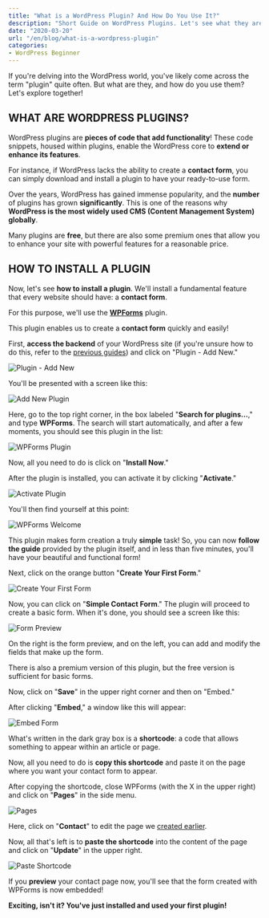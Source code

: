```yaml
---
title: "What is a WordPress Plugin? And How Do You Use It?"
description: "Short Guide on WordPress Plugins. Let's see what they are, what they're used for, and how to use them."
date: "2020-03-20"
url: "/en/blog/what-is-a-wordpress-plugin"
categories:
- WordPress Beginner
---
```


If you're delving into the WordPress world, you've likely come across the term "plugin" quite often. But what are they, and how do you use them? Let's explore together!

## WHAT ARE WORDPRESS PLUGINS?

WordPress plugins are **pieces of code that add functionality**! These code snippets, housed within plugins, enable the WordPress core to **extend or enhance its features**.

For instance, if WordPress lacks the ability to create a **contact form**, you can simply download and install a plugin to have your ready-to-use form.

Over the years, WordPress has gained immense popularity, and the **number** of plugins has grown **significantly**. This is one of the reasons why **WordPress is the most widely used CMS (Content Management System) globally**.

Many plugins are **free**, but there are also some premium ones that allow you to enhance your site with powerful features for a reasonable price.

## HOW TO INSTALL A PLUGIN

Now, let's see **how to install a plugin**. We'll install a fundamental feature that every website should have: a **contact form**.

For this purpose, we'll use the **[WPForms](http://en.wordpress.org/plugins/wpforms-lite/)** plugin.

This plugin enables us to create a **contact form** quickly and easily!

First, **access the backend** of your WordPress site (if you're unsure how to do this, refer to the [previous guides](http://specialistawp.local/inizia-qui/inizia-qui-principiante/)) and click on "Plugin - Add New."

![Plugin - Add New](/images/Annotazione-2020-03-31-164744-1.png)

You'll be presented with a screen like this:

![Add New Plugin](/images/image-1024x528.png)

Here, go to the top right corner, in the box labeled "**Search for plugins…**," and type **WPForms**. The search will start automatically, and after a few moments, you should see this plugin in the list:

![WPForms Plugin](/images/image-1-1-1.png)

Now, all you need to do is click on "**Install Now**."

After the plugin is installed, you can activate it by clicking "**Activate**."

![Activate Plugin](/images/image-2-3.png)

You'll then find yourself at this point:

![WPForms Welcome](/images/image-3-2.png)

This plugin makes form creation a truly **simple** task! So, you can now **follow the guide** provided by the plugin itself, and in less than five minutes, you'll have your beautiful and functional form!

Next, click on the orange button "**Create Your First Form**."

![Create Your First Form](/images/image-4-1024x458.png)

Now, you can click on "**Simple Contact Form**." The plugin will proceed to create a basic form. When it's done, you should see a screen like this:

![Form Preview](/images/image-5-1-1024x495.png)

On the right is the form preview, and on the left, you can add and modify the fields that make up the form.

There is also a premium version of this plugin, but the free version is sufficient for basic forms.

Now, click on "**Save**" in the upper right corner and then on "Embed."

After clicking "**Embed**," a window like this will appear:

![Embed Form](/images/image-6-2.png)

What's written in the dark gray box is a **shortcode**: a code that allows something to appear within an article or page.

Now, all you need to do is **copy this shortcode** and paste it on the page where you want your contact form to appear.

After copying the shortcode, close WPForms (with the X in the upper right) and click on "**Pages**" in the side menu.

![Pages](/images/Annotazione-2020-03-31-170213-1024x294.png)

Here, click on "**Contact**" to edit the page we [created earlier](http://specialistawp.local/creiamo-le-pagine-del-nostro-primo-sito-web/).

Now, all that's left is to **paste the shortcode** into the content of the page and click on "**Update**" in the upper right.

![Paste Shortcode](/images/image-7-1-1024x458.png)

If you **preview** your contact page now, you'll see that the form created with WPForms is now embedded!

**Exciting, isn't it? You've just installed and used your first plugin!**